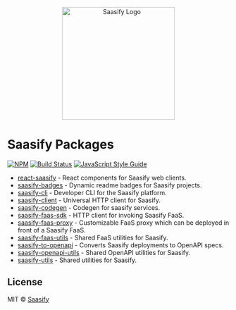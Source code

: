 <p align="center">
  <a href="https://saasify.sh" title="Saasify">
    <img src="https://raw.githubusercontent.com/saasify-sh/saasify/master/logo-vert-white@4x.png" alt="Saasify Logo" width="256" />
  </a>
</p>

# Saasify Packages

[![NPM](https://img.shields.io/npm/v/saasify.svg)](https://www.npmjs.com/package/saasify) [![Build Status](https://travis-ci.com/saasify-sh/saasify.svg?branch=master)](https://travis-ci.com/saasify-sh/saasify) [![JavaScript Style Guide](https://img.shields.io/badge/code_style-standard-brightgreen.svg)](https://standardjs.com)

- [react-saasify](./react-saasify) - React components for Saasify web clients.
- [saasify-badges](./saasify-badges) - Dynamic readme badges for Saasify projects.
- [saasify-cli](./saasify-cli) - Developer CLI for the Saasify platform.
- [saasify-client](./saasify-client) - Universal HTTP client for Saasify.
- [saasify-codegen](./saasify-codegen) - Codegen for saasify services.
- [saasify-faas-sdk](./saasify-faas-sdk) - HTTP client for invoking Saasify FaaS.
- [saasify-faas-proxy](./saasify-faas-proxy) - Customizable FaaS proxy which can be deployed in front of a Saasify FaaS.
- [saasify-faas-utils](./saasify-faas-utils) - Shared FaaS utilities for Saasify.
- [saasify-to-openapi](./saasify-to-openapi) - Converts Saasify deployments to OpenAPI specs.
- [saasify-openapi-utils](./saasify-openapi-utils) - Shared OpenAPI utilities for Saasify.
- [saasify-utils](./saasify-utils) - Shared utilities for Saasify.

## License

MIT © [Saasify](https://saasify.sh)
